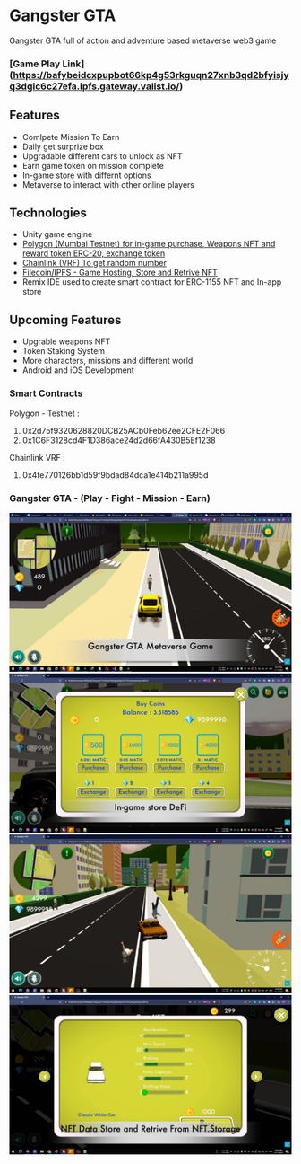 # Gangster GTA
Gangster GTA full of action and adventure based metaverse web3 game

### [Game Play Link] (https://bafybeidcxpupbot66kp4g53rkguqn27xnb3qd2bfyisjyq3dgic6c27efa.ipfs.gateway.valist.io/)


## Features
- Comlpete Mission To Earn
- Daily get surprize box
- Upgradable different cars to unlock as NFT
- Earn game token on mission complete
- In-game store with differnt options
- Metaverse to interact with other online players


## Technologies
- Unity game engine
- [Polygon (Mumbai Testnet) for in-game purchase, Weapons NFT and reward token ERC-20, exchange token](https://github.com/TGSUnityDevelopment/Gangster-GTA/blob/main/Polygon.md)
- [Chainlink (VRF) To get random number](https://github.com/TGSUnityDevelopment/Gangster-GTA/blob/main/Chainlink.md)
- [Filecoin/IPFS - Game Hosting, Store and Retrive NFT](https://github.com/TGSUnityDevelopment/Gangster-GTA/blob/main/Filecoin-IPFS.md)
- Remix IDE used to create smart contract for ERC-1155 NFT and In-app store

## Upcoming Features
- Upgrable weapons NFT
- Token Staking System
- More characters, missions and different world
- Android and iOS Development

### Smart Contracts
Polygon - Testnet : 
1) 0x2d75f9320628820DCB25ACb0Feb62ee2CFE2F066
2) 0x1C6F3128cd4F1D386ace24d2d66fA430B5Ef1238

Chainlink VRF : 
1) 0x4fe770126bb1d59f9bdad84dca1e414b211a995d

### Gangster GTA - (Play - Fight - Mission - Earn)
![Gangster GTA](/Images/Gang2.jpg)
![Gangster GTA](/Images/Gang3.jpg)
![Gangster GTA](/Images/Gang6.jpg)
![Gangster GTA](/Images/Gang4.jpg)




